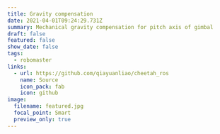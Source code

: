 ```yaml
---
title: Gravity compensation
date: 2021-04-01T09:24:29.731Z
summary: Mechanical gravity compensation for pitch axis of gimbal
draft: false
featured: false
show_date: false
tags:
  - robomaster
links:
  - url: https://github.com/qiayuanliao/cheetah_ros
    name: Source
    icon_pack: fab
    icon: github
image:
  filename: featured.jpg
  focal_point: Smart
  preview_only: true
---
```

